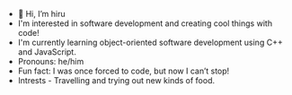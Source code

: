 - 👋 Hi, I’m hiru
- I'm interested in software development and creating cool things with code!
- I'm currently learning object-oriented software development using C++ and JavaScript. 
- Pronouns: he/him
- Fun fact: I was once forced to code, but now I can’t stop!
- Intrests - Travelling and trying out new kinds of food.

<!---
hiruneshan/hiruneshan is a ✨ special ✨ repository because its `README.md` (this file) appears on your GitHub profile.
You can click the Preview link to take a look at your changes.
--->
